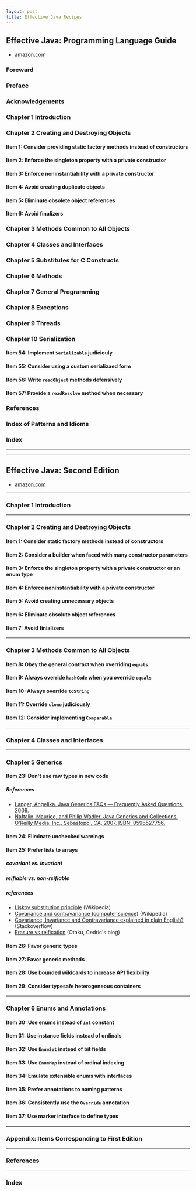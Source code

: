 ```yaml
---
layout: post
title: Effective Java Recipes
---
```


## Effective Java: Programming Language Guide
* [amazon.com](https://www.amazon.com/Effective-Java-Programming-Language-Guide/dp/0201310058)

### Foreward

### Preface

### Acknowledgements

### Chapter 1 Introduction

### Chapter 2 Creating and Destroying Objects

#### Item 1: Consider providing static factory methods instead of constructors

#### Item 2: Enforce the singleton property with a private constructor

#### Item 3: Enforce noninstantiability with a private constructor

#### Item 4: Avoid creating duplicate objects

#### Item 5: Eliminate obsolete object references

#### Item 6: Avoid finalizers

### Chapter 3 Methods Common to All Objects

### Chapter 4 Classes and Interfaces

### Chapter 5 Substitutes for C Constructs

### Chapter 6 Methods

### Chapter 7 General Programming

### Chapter 8 Exceptions

### Chapter 9 Threads

### Chapter 10 Serialization

#### Item 54: Implement `Serializable` judiciouly

#### Item 55: Consider using a custom serializaed form

#### Item 56: Write `readObject` methods defensively

#### Item 57: Provide a `readResolve` method when necessary

### References

### Index of Patterns and Idioms

### Index


---
---

## Effective Java: Second Edition
* [amazon.com](https://www.amazon.com/Effective-Java-2nd-Joshua-Bloch/dp/0321356683)

---

### Chapter 1 Introduction

---

### Chapter 2 Creating and Destroying Objects

#### Item 1: Consider static factory methods instead of constructors

#### Item 2: Consider a builder when faced with many constructor parameters

#### Item 3: Enforce the singleton property with a private constructor or an enum type

#### Item 4: Enforce noninstantiability with a private constructor

#### Item 5: Avoid creating unnecessary objects

#### Item 6: Eliminate obsolute object references

#### Item 7: Avoid finializers

---

### Chapter 3 Methods Common to All Objects

#### Item 8: Obey the general contract when overriding `equals`

#### Item 9: Always override `hashCode` when you override `equals`

#### Item 10: Always override `toString`

#### Item 11: Override `clone` judiciously

#### Item 12: Consider implementing `Comparable`

---

### Chapter 4 Classes and Interfaces

----

### Chapter 5 Generics

#### Item 23: Don't use raw types in new code

##### References
* [Langer, Angelika. Java Generics FAQs — Frequently Asked Questions. 2008.](http://www.angelikalanger.com/GenericsFAQ/JavaGenericsFAQ.html)
* [Naftalin, Maurice, and Philip Wadler. Java Generics and Collections. O’Reilly Media, Inc., Sebastopol, CA, 2007. ISBN: 0596527756.](http://shop.oreilly.com/product/9780596527754.do)

#### Item 24: Eliminate unchecked warnings

#### Item 25: Prefer lists to arrays

##### covariant vs. invariant

##### reifiable vs. non-reifiable

##### references
* [Liskov substitution principle](https://en.wikipedia.org/wiki/Liskov_substitution_principle) (Wikipedia)
* [Covariance and contravariance (computer science)](https://en.wikipedia.org/wiki/Covariance_and_contravariance_(computer_science)) (Wikipedia)
* [Covariance, Invariance and Contravariance explained in plain English?](http://stackoverflow.com/q/8481301/330457) (Stackoverflow)
* [Erasure vs reification](http://beust.com/weblog/2011/07/29/erasure-vs-reification/) (Otaku, Cedric's blog)

#### Item 26: Favor generic types

#### Item 27: Favor generic methods

#### Item 28: Use bounded wildcards to increase API flexibility

#### Item 29: Consider typesafe heterogeneous containers

---

### Chapter 6 Enums and Annotations

#### Item 30: Use enums instead of `int` constant

#### Item 31: Use instance fields instead of ordinals

#### Item 32: Use `EnumSet` instead of bit fields

#### Item 33: Use `EnumMap` instead of ordinal indexing

#### Item 34: Emulate extensible enums with interfaces

#### Item 35: Prefer annotations to naming patterns

#### Item 36: Consistently use the `Override` annotation

#### Item 37: Use marker interface to define types

---

### Appendix: Items Corresponding to First Edition

---

### References

---

### Index
